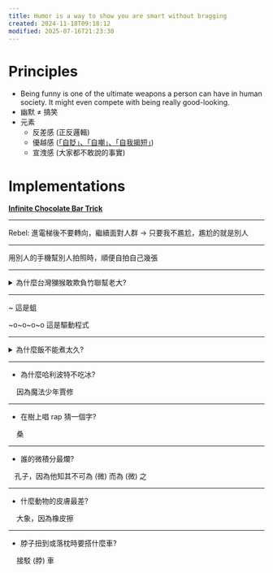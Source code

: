 ```yaml
---
title: Humor is a way to show you are smart without bragging
created: 2024-11-18T09:18:12
modified: 2025-07-16T21:23:30
---
```


# Principles

* Being funny is one of the ultimate weapons a person can have in human society. It might even compete with being really good-looking.
* 幽默 ≠ 搞笑
* 元素
	* 反差感 (正反邏輯)
	* 優越感 ([「自貶」、「自嘲」、「自我揭短」](vulnerability.md))
	* 宣洩感 (大家都不敢說的事實)

# Implementations

[**Infinite Chocolate Bar Trick**](https://www.youtube.com/watch?v=z7tRr49qZfo)

---

Rebel: 進電梯後不要轉向，繼續面對人群 → 只要我不尷尬，尷尬的就是別人

---

用別人的手機幫別人拍照時，順便自拍自己幾張

---

<details>
<summary>
為什麼台灣獼猴敢欺負竹聯幫老大?
</summary>
<p>
因為它是台灣特有種
</p>
</details>

---

~ 這是蛆

~o~o~o~o 這是驅動程式

---

<details>
<summary>
為什麼飯不能煮太久?
</summary>
<p>
因為會犯太歲    
</p>
</details>

---

* 為什麼哈利波特不吃冰?

    因為魔法少年賈修

---

* 在樹上唱 rap 猜一個字?

    桑

---

* 誰的微積分最爛?

   孔子，因為他知其不可為 (微) 而為 (微) 之

---

* 什麼動物的皮膚最差?

    大象，因為橡皮擦

---

* 脖子扭到或落枕時要搭什麼車?

    接駁 (脖) 車
